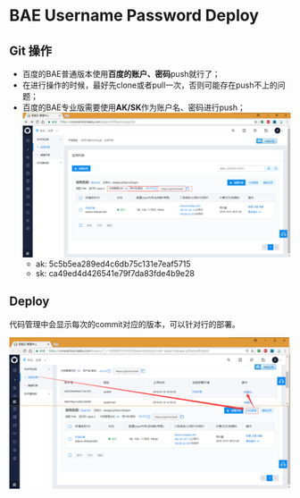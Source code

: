 # BAE Username Password Deploy

## Git 操作

* 百度的BAE普通版本使用**百度的账户、密码**push就行了；
* 在进行操作的时候，最好先clone或者pull一次，否则可能存在push不上的问题；
* 百度的BAE专业版需要使用**AK/SK**作为账户名、密码进行push；  
  ![./image/BAE_ProVersion_Git_Push_Username_Password.png](./image/BAE_ProVersion_Git_Push_Username_Password.png)
  * ak: 5c5b5ea289ed4c6db75c131e7eaf5715	
  * sk: ca49ed4d426541e79f7da83fde4b9e28

## Deploy

代码管理中会显示每次的commit对应的版本，可以针对行的部署。

![./image/BAE_ProVersion_Git_Deploy.png](./image/BAE_ProVersion_Git_Deploy.png)


